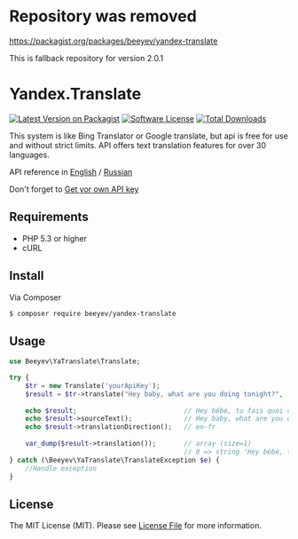 # Repository was removed

https://packagist.org/packages/beeyev/yandex-translate

This is fallback repository for version 2.0.1

# Yandex.Translate

[![Latest Version on Packagist][ico-version]][link-packagist]
[![Software License][ico-license]](LICENSE.md)
[![Total Downloads][ico-downloads]][link-downloads]

This system is like Bing Translator or Google translate, but api is free for use and without strict limits. API offers text translation features for over 30 languages. 


API reference in [English](https://tech.yandex.com/translate/doc/dg/concepts/api-overview-docpage/) / [Russian](https://tech.yandex.ru/translate/doc/dg/concepts/api-overview-docpage/)

Don't forget to [Get yor own API key](https://tech.yandex.com/key/form.xml?service=trnsl)

## Requirements

- PHP 5.3 or higher
- cURL

## Install

Via Composer

``` bash
$ composer require beeyev/yandex-translate
```

## Usage

``` php
use Beeyev\YaTranslate\Translate;

try {
    $tr = new Translate('yourApiKey');
    $result = $tr->translate("Hey baby, what are you doing tonight?", 'fr');
    
    echo $result;                           // Hey bébé, tu fais quoi ce soir?
    echo $result->sourceText();             // Hey baby, what are you doing tonight?
    echo $result->translationDirection();   // en-fr
    
    var_dump($result->translation());       // array (size=1)
                                            // 0 => string 'Hey bébé, tu fais quoi ce soir?'
} catch (\Beeyev\YaTranslate\TranslateException $e) {
    //Handle exception
}
```
## License

The MIT License (MIT). Please see [License File](LICENSE.md) for more information.

[ico-version]: https://img.shields.io/packagist/v/beeyev/yandex-translate.svg?style=flat-square
[ico-license]: https://img.shields.io/badge/license-MIT-brightgreen.svg?style=flat-square
[ico-downloads]: https://img.shields.io/packagist/dt/beeyev/yandex-translate.svg?style=flat-square

[link-packagist]: https://packagist.org/packages/beeyev/yandex-translate
[link-downloads]: https://packagist.org/packages/beeyev/yandex-translate
